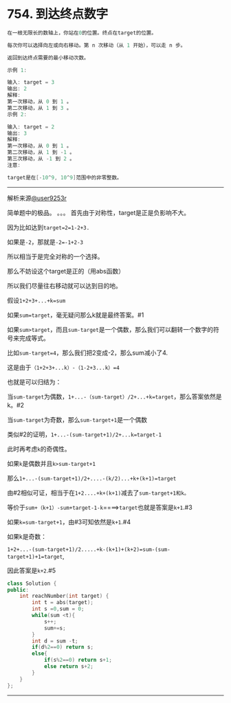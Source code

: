 # 754. 到达终点数字

```c++
在一根无限长的数轴上，你站在0的位置。终点在target的位置。

每次你可以选择向左或向右移动。第 n 次移动（从 1 开始），可以走 n 步。

返回到达终点需要的最小移动次数。

示例 1:

输入: target = 3
输出: 2
解释:
第一次移动，从 0 到 1 。
第二次移动，从 1 到 3 。
示例 2:

输入: target = 2
输出: 3
解释:
第一次移动，从 0 到 1 。
第二次移动，从 1 到 -1 。
第三次移动，从 -1 到 2 。
注意:

target是在[-10^9, 10^9]范围中的非零整数。
```

---

解析来源[@user9253r](https://leetcode-cn.com/u/user9253r/)

简单题中的极品。 。。。 首先由于对称性，target是正是负影响不大。

因为比如达到`target=2=1-2+3.`

如果是`-2`，那就是`-2=-1+2-3`

所以相当于是完全对称的一个选择。

那么不妨设这个target是正的（用abs函数）

所以我们尽量往右移动就可以达到目的地。

假设`1+2+3+...+k=sum`

如果`sum=target`，毫无疑问那么k就是最终答案。#1

如果`sum>target`，而且`sum-target`是一个偶数，那么我们可以翻转一个数字的符号来完成等式。

比如`sum-target=4`，那么我们把2变成-2，那么sum减小了4.

这是由于`（1+2+3+...k）-（1-2+3...k）=4`

也就是可以归结为：

当`sum-target`为偶数，`1+...-（sum-target）/2+...+k=target`，那么答案依然是k。#2

当`sum-target`为奇数，那么`sum-target+1`是一个偶数

类似#2的证明，`1+...-(sum-target+1)/2+...k=target-1`

此时再考虑`k`的奇偶性。

如果`k`是偶数并且`k>sum-target+1`

那么`1+...-(sum-target+1)/2+....-(k/2)...+k+(k+1)=target`

由#2相似可证，相当于在`1+2....+k+(k+1)`减去了`sum-target+1和k。`

等价于`sum+（k+1）-sum+target-1-k`====>`target`也就是答案是`k+1`.#3

如果`k=sum-target+1`，由#3可知依然是`k+1`.#4

如果k是奇数：

`1+2+...-(sum-target+1)/2.....+k-(k+1)+(k+2)=sum-(sum-target+1)+1=target`,

因此答案是`k+2`.#5

```c++
class Solution {
public:
    int reachNumber(int target) {
        int t = abs(target);
        int s =0,sum = 0;
        while(sum <t){
            s++;
            sum+=s;
        }
        int d = sum -t;
        if(d%2==0) return s;
        else{
            if(s%2==0) return s+1;
            else return s+2;
        }
    }
};
```

---



